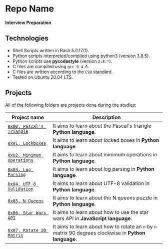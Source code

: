 # Repo Name
**Interview Preparation**

## Technologies
* Shell Scripts written in Bash 5.0.17(1).
* Python scripts interpreted/compiled using python3 (version 3.8.5).
* Python scripts use **pycodestyle** (version `2.8.*`).
* C files are compiled using `gcc 9.4.0`.
* C files are written according to the `C99` standard.
* Tested on Ubuntu 20.04 LTS.

## Projects
All of the following folders are projects done during the studies:

| Project name | Description |
| ------------ | ----------- |
| [`0x00. Pascal's Triangle`](https://github.com/Marcusngugi25/alx-interview/tree/master/0x00-pascal_triangle) | It aims to learn about the Pascal's triangle **Python language**.|
| [`0x01. Lockboxes`](https://github.com/Marcusngugi25/alx-interview/tree/master/0x01-lockboxes) | It aims to learn about locked boxes in **Python language**.|
| [`0x02. Minimum Operations`](https://github.com/Marcusngugi25/alx-interview/tree/master/0x02-minimum_operations) | It aims to learn about minimum operations in **Python language**.|
| [`0x03. Log Parsing`](https://github.com/Marcusngugi25/alx-interview/tree/master/0x03-log_parsing) | It aims to learn about log parsing in **Python language**.|
| [`0x04. UTF-8 Validation`](https://github.com/Marcusngugi25/alx-interview/tree/master/0x04-utf8_validation) | It aims to learn about UTF-8 validation in **Python language**.|
| [`0x05. N Queens`](https://github.com/Marcusngugi25/alx-interview/tree/master/0x05-nqueens) | It aims to learn about the N queens puzzle in **Python language**.|
| [`0x06. Star Wars API`](https://github.com/Marcusngugi25/alx-interview/tree/master/0x06-starwars_api) | It aims to learn about how to use the star wars API in **JavaScript language**.|
| [`0x07. Rotate 2D Matrix`](https://github.com/Marcusngugi25/alx-interview/tree/master/0x07-rotate_2d_matrix) | It aims to learn about how to rotate an `n` by `n` matrix 90 degrees clockwise in **Python language**.|
